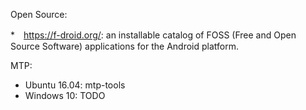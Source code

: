 Open Source:

*　https://f-droid.org/: an installable catalog of FOSS (Free and Open Source Software) applications for the Android platform.

MTP:
* Ubuntu 16.04: mtp-tools
* Windows 10: TODO